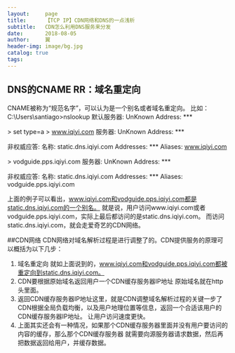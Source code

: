 ```yaml
---
layout:     page
title:      【TCP IP】CDN网络和DNS的一点浅析
subtitle:   CDN怎么利用DNS服务来分发
date:       2018-08-05
author:     翼
header-img: image/bg.jpg
catalog: true
tags:
---
```


## DNS的CNAME RR：域名重定向
CNAME被称为“规范名字”，可以认为是一个别名或者域名重定向。
比如：
C:\Users\santiago>nslookup
默认服务器:  UnKnown
Address:  ***

\> set type=a
\> www.iqiyi.com
服务器:  UnKnown
Address:  ***

非权威应答:
名称:    static.dns.iqiyi.com
Addresses:  ***
Aliases:  www.iqiyi.com

\> vodguide.pps.iqiyi.com
服务器:  UnKnown
Address:  ***

非权威应答:
名称:    static.dns.iqiyi.com
Addresses:  ***
Aliases:  vodguide.pps.iqiyi.com

上面的例子可以看出，www.iqiyi.com和vodguide.pps.iqiyi.com都是static.dns.iqiyi.com的一个别名。
就是说，用户访问www.iqiyi.com或者vodguide.pps.iqiyi.com，实际上最后都访问的是static.dns.iqiyi.com。
而访问static.dns.iqiyi.com，就会走爱奇艺的CDN网络。

##CDN网络
CDN网络对域名解析过程是进行调整了的。CDN提供服务的原理可以概括为以下几步：
1. 域名重定向
就如上面说到的，www.iqiyi.com和vodguide.pps.iqiyi.com都被重定向到static.dns.iqiyi.com。
2. CDN要根据原始域名返回用户一个CDN缓存服务器IP地址
原始域名就在http头里面。
3. 返回CDN缓存服务器IP地址这里，就是CDN调整域名解析过程的关键一步了
CDN根据全局负载均衡，以及用户地理位置等信息，返回一个合适该用户的CDN缓存服务器IP地址。
让用户访问速度更快。
4. 上面其实还会有一种情况，如果那个CDN缓存服务器里面并没有用户要访问的内容的缓存，那么那个CDN缓存服务器
就需要向源服务器请求数据，然后再把数据返回给用户，并缓存数据。
